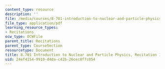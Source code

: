 ```yaml
---
content_type: resource
description: ''
file: /media/courses/8-701-introduction-to-nuclear-and-particle-physics-fall-2020/24ef41549910d4dac42b26cec8f7c054_MIT8_701f20_rec16.pdf
file_type: application/pdf
learning_resource_types:
- Recitations
ocw_type: OCWFile
parent_title: Recitations
parent_type: CourseSection
resourcetype: Document
title: 8.701 Introduction to Nuclear and Particle Physics, Recitation 16
uid: 24ef4154-9910-d4da-c42b-26cec8f7c054
---
```

